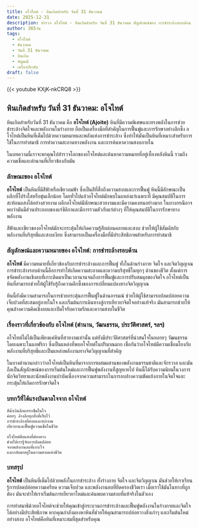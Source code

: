 ```yaml
---
title: อโจไทต์ - หินเกิดสำหรับ วันที่ 31 ธันวาคม
date: 2025-12-31
description: สำรวจ อโจไทต์ - หินเกิดสำหรับ วันที่ 31 ธันวาคม สัญลักษณ์ของ การชำระล้างรอบด้าน มาเรียนรู้ความหมายลึกซึ้งของหินพิเศษนี้
author: 365วัน
tags:
  - อโจไทต์
  - ธันวาคม
  - วันที่ 31 ธันวาคม
  - หินเกิด
  - อัญมณี
  - เครื่องประดับ
draft: false
---
```


{{< youtube KXjK-nkCRQ8 >}}

## หินเกิดสำหรับ วันที่ 31 ธันวาคม: อโจไทต์

หินเกิดสำหรับวันที่ 31 ธันวาคม คือ **อโจไทต์ (Ajoite)** หินที่มีความพิเศษและทรงพลังในการช่วยชำระล้างจิตใจและพลังงานในร่างกาย ถือเป็นเครื่องมือที่สำคัญในการฟื้นฟูและการรักษาอย่างลึกซึ้ง อโจไทต์เป็นหินที่เต็มไปด้วยความหมายและพลังแห่งการชำระล้าง ซึ่งทำให้มันเป็นหินที่เหมาะสำหรับการใช้ในการทำสมาธิ การทำความสะอาดทางพลังงาน และการค้นหาความสงบภายใน

ในบทความนี้เราจะพาคุณไปสำรวจโลกของอโจไทต์และค้นหาความหมายที่อยู่เบื้องหลังหินนี้ รวมถึงความเชื่อและตำนานที่เกี่ยวข้องกับมัน

### ลักษณะของ อโจไทต์

**อโจไทต์** เป็นหินที่มีสีฟ้าหรือเขียวอมฟ้า ซึ่งเป็นสีที่สื่อถึงความสงบและการฟื้นฟู หินนี้มีลักษณะเป็นผลึกที่โปร่งใสหรือขุ่นเล็กน้อย โดยทั่วไปแล้วอโจไทต์มักพบในแหล่งแร่เฉพาะที่ มีคุณสมบัติในการสะท้อนแสงได้อย่างสวยงาม ผลึกอโจไทต์มีลักษณะสวยงามและมีความคงทนอย่างมาก ในบางกรณีอาจพบว่ามันมีส่วนประกอบของแร่ซิลิกาและมีการรวมตัวกับแร่ต่างๆ ที่ให้คุณสมบัติในการรักษาทางพลังงาน

สีฟ้าและเขียวของอโจไทต์มักจะกระตุ้นให้เกิดความรู้สึกผ่อนคลายและสงบ ช่วยให้ผู้ใช้สัมผัสกับพลังงานที่บริสุทธิ์และสงบเงียบ ซึ่งสามารถเป็นเครื่องมือที่มีประสิทธิภาพสำหรับการทำสมาธิ

### สัญลักษณ์และความหมายของ อโจไทต์: การชำระล้างรอบด้าน

**อโจไทต์** มีความหมายที่เกี่ยวข้องกับการชำระล้างและการฟื้นฟู ทั้งในด้านร่างกาย จิตใจ และจิตวิญญาณ การชำระล้างรอบด้านนี้คือการทำให้เกิดความสะอาดและความบริสุทธิ์ในทุกๆ ด้านของชีวิต ตั้งแต่การขจัดพลังงานเชิงลบที่เกาะติดมาเป็นเวลานานจนถึงการฟื้นฟูและการปรับสมดุลของจิตใจ อโจไทต์เป็นหินที่สามารถช่วยให้ผู้ใช้รับรู้ถึงความลึกซึ้งของการเปลี่ยนแปลงทางจิตวิญญาณ

หินนี้ยังมีความสามารถในการช่วยกระตุ้นการฟื้นฟูในด้านอารมณ์ ช่วยให้ผู้ใช้สามารถปลดปล่อยความเจ็บปวดที่สะสมอยู่ภายในใจ และเริ่มต้นการเดินทางสู่การเยียวยาจิตใจอย่างแท้จริง มันสามารถช่วยให้คุณล้างความคิดเชิงลบและเปิดใจรับความรักและความสงบในชีวิต

### เรื่องราวที่เกี่ยวข้องกับ อโจไทต์ (ตำนาน, วัฒนธรรม, ประวัติศาสตร์, ฯลฯ)

อโจไทต์ไม่ได้เป็นเพียงแค่หินที่สวยงามเท่านั้น แต่ยังมีประวัติศาสตร์ที่น่าสนใจในหลายๆ วัฒนธรรม โดยเฉพาะในแอฟริกา ซึ่งเป็นแหล่งที่พบอโจไทต์ในปริมาณมาก เชื่อกันว่าอโจไทต์มีความเชื่อมโยงกับพลังงานที่บริสุทธิ์และเป็นแหล่งพลังงานทางจิตวิญญาณที่สำคัญ

ในบางตำนานกล่าวว่าอโจไทต์เป็นหินที่มาจากการผสมผสานของพลังงานธรรมชาติและจักรวาล และมันถือเป็นสัญลักษณ์ของการเริ่มต้นใหม่และการฟื้นฟูพลังงานที่สูญหายไป หินนี้ได้รับความนิยมในวงการนักจิตวิทยาและนักพลังงานบำบัดเนื่องจากความสามารถในการลบล้างความขัดแย้งภายในจิตใจและกระตุ้นให้เกิดการรักษาจิตใจ

### บทกวีที่ได้แรงบันดาลใจจาก อโจไทต์

```
สีน้ำเงินลึกแทรกซึมในใจ
ค่อยๆ ล้างลึกทุกสิ่งที่เก็บไว้
การชำระล้างที่สงบและสง่างาม
เยียวยาและฟื้นฟูความเชื่อในชีวิต

อโจไทต์คือแสงที่ส่องทาง
ช่วยให้เรารู้จักการปลดปล่อย
จากพลังงานลบที่เกาะใจ
และกลับมาอยู่ในความสงบแห่งชีวิต
```

### บทสรุป

**อโจไทต์** เป็นหินที่เต็มไปด้วยพลังในการชำระล้าง ทั้งร่างกาย จิตใจ และจิตวิญญาณ มันช่วยให้เราเรียนรู้การปลดปล่อยความเครียด ความเจ็บปวด และพลังงานลบที่ยึดครองชีวิตเรา เมื่อเราใช้มันในทางที่ถูกต้อง มันจะทำให้เราเริ่มต้นการเยียวยาใหม่และค้นพบความสงบที่แท้จริงในตัวเอง

การทำสมาธิด้วยอโจไทต์จะช่วยให้คุณเข้าสู่กระบวนการชำระล้างและฟื้นฟูพลังงานในร่างกายและจิตใจได้อย่างมีประสิทธิภาพ หากคุณกำลังมองหาหินที่ช่วยให้คุณสามารถปล่อยวางสิ่งเก่าๆ และเริ่มต้นใหม่อย่างสงบ อโจไทต์คือหินที่เหมาะสมที่สุดสำหรับคุณ